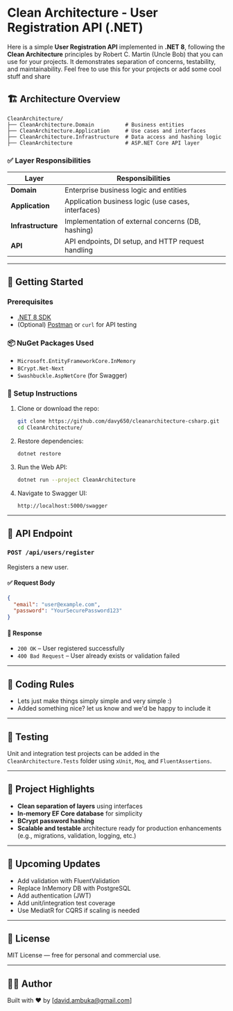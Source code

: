 # Clean Architecture - User Registration API (.NET)

Here is a simple **User Registration API** implemented in **.NET 8**, following the **Clean Architecture** principles by Robert C. Martin (Uncle Bob) that you can use for your projects. It demonstrates separation of concerns, testability, and maintainability. Feel free to use this for your projects or add some cool stuff and share

## 🏗️ Architecture Overview

```
CleanArchitecture/
├── CleanArchitecture.Domain          # Business entities
├── CleanArchitecture.Application     # Use cases and interfaces
├── CleanArchitecture.Infrastructure  # Data access and hashing logic
├── CleanArchitecture                 # ASP.NET Core API layer
```

### ✅ Layer Responsibilities

| Layer              | Responsibilities                                  |
|--------------------|---------------------------------------------------|
| **Domain**         | Enterprise business logic and entities            |
| **Application**    | Application business logic (use cases, interfaces)|
| **Infrastructure** | Implementation of external concerns (DB, hashing) |
| **API**            | API endpoints, DI setup, and HTTP request handling|

---

## 🚀 Getting Started

### Prerequisites

- [.NET 8 SDK](https://dotnet.microsoft.com/)
- (Optional) [Postman](https://www.postman.com/) or `curl` for API testing

### 📦 NuGet Packages Used

- `Microsoft.EntityFrameworkCore.InMemory`
- `BCrypt.Net-Next`
- `Swashbuckle.AspNetCore` (for Swagger)

### 🔧 Setup Instructions

1. Clone or download the repo:
   ```bash
   git clone https://github.com/davy650/cleanarchitecture-csharp.git
   cd CleanArchitecture/
   ```

2. Restore dependencies:
   ```bash
   dotnet restore
   ```

3. Run the Web API:
   ```bash
   dotnet run --project CleanArchitecture
   ```

4. Navigate to Swagger UI:
   ```
   http://localhost:5000/swagger
   ```

---

## 📮 API Endpoint

### `POST /api/users/register`

Registers a new user.

#### ✅ Request Body

```json
{
  "email": "user@example.com",
  "password": "YourSecurePassword123"
}
```

#### 🔄 Response

- `200 OK` – User registered successfully
- `400 Bad Request` – User already exists or validation failed

---

## 🧪 Coding Rules

- Lets just make things simply simple and very simple :)
- Added something nice? let us know and we'd be happy to include it

---

## 🧪 Testing

Unit and integration test projects can be added in the `CleanArchitecture.Tests` folder using `xUnit`, `Moq`, and `FluentAssertions`.

---

## 📂 Project Highlights

- **Clean separation of layers** using interfaces
- **In-memory EF Core database** for simplicity
- **BCrypt password hashing**
- **Scalable and testable** architecture ready for production enhancements (e.g., migrations, validation, logging, etc.)

---

## 🧰 Upcoming Updates

- Add validation with FluentValidation
- Replace InMemory DB with PostgreSQL
- Add authentication (JWT)
- Add unit/integration test coverage
- Use MediatR for CQRS if scaling is needed

---

## 📄 License

MIT License — free for personal and commercial use.

---

## 👨‍💻 Author

Built with ❤️ by [david.ambuka@gmail.com]